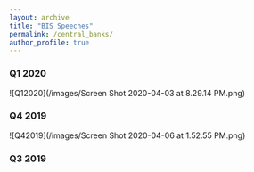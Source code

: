 ```yaml
---
layout: archive
title: "BIS Speeches"
permalink: /central_banks/
author_profile: true
---
```


### Q1 2020

![Q12020](/images/Screen Shot 2020-04-03 at 8.29.14 PM.png)

### Q4 2019
![Q42019](/images/Screen Shot 2020-04-06 at 1.52.55 PM.png)

### Q3 2019


